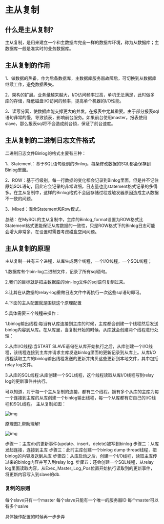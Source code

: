 # 主从复制
## 什么是主从复制?
主从复制，是用来建立一个和主数据库完全一样的数据库环境，称为从数据库；主数据库一般是准实时的业务数据库。


## 主从复制的作用
1、做数据的热备，作为后备数据库，主数据库服务器故障后，可切换到从数据库继续工作，避免数据丢失。

2、架构的扩展。业务量越来越大，I/O访问频率过高，单机无法满足，此时做多库的存储，降低磁盘I/O访问的频率，提高单个机器的I/O性能。

3、读写分离，使数据库能支撑更大的并发。在报表中尤其重要。由于部分报表sql语句非常的慢，导致锁表，影响前台服务。如果前台使用master，报表使用slave，那么报表sql将不会造成前台锁，保证了前台速度。

## 主从复制的二进制日志文件格式

二进制日志文件Binlog的格式主要有三种：

1、Statement：基于SQL语句级别的Binlog，每条修改数据的SQL都会保存到Binlog里面。

2、ROW：基于行级别，每一行数据的变化都会记录到Binlog里面，但是并不记住原始SQL语句，因此它会记录的非常详细，日志量也比statement格式记录的多得多。在主从复制中，这样的Binlog格式不会因存储过程或触发器原因造成主从数据不一致的问题。

3、Mixed：混合Statement和Row模式。

总结：在MySQL的主从复制中，主库的Binlog_format设置为ROW格式比Statement格式更能保证从库数据的一致性，只是ROW格式下的Binlog日志可能会增大非常多，在设置时需要考虑磁盘空间问题。

## 主从复制的原理

主从复制一共有三个进程，从库生成两个线程，一个I/O线程，一个SQL线程；

1.数据库有个bin-log二进制文件，记录了所有sql语句。

2.我们的目标就是把主数据库的bin-log文件的sql语句复制过来。

3.让其在从数据的relay-log重做日志文件中再执行一次这些sql语句即可。

4.下面的主从配置就是围绕这个原理配置

5.具体需要三个线程来操作：

1.binlog输出线程:每当有从库连接到主库的时候，主库都会创建一个线程然后发送binlog内容到从库。在从库里，当复制开始的时候，从库就会创建两个线程进行处理：

2.从库I/O线程:当START SLAVE语句在从库开始执行之后，从库创建一个I/O线程，该线程连接到主库并请求主库发送binlog里面的更新记录到从库上。从库I/O线程读取主库的binlog输出线程发送的更新并拷贝这些更新到本地文件，其中包括relay log文件。

3.从库的SQL线程:从库创建一个SQL线程，这个线程读取从库I/O线程写到relay log的更新事件并执行。

可以知道，对于每一个主从复制的连接，都有三个线程。拥有多个从库的主库为每一个连接到主库的从库创建一个binlog输出线程，每一个从库都有它自己的I/O线程和SQL线程。
主从复制如图：

![img](https://gitee.com/zero049/MyNoteImages/raw/master/744513-20190314110831764-1257174396.png)

 


原理图2,帮助理解!

![img](https://gitee.com/zero049/MyNoteImages/raw/master/744513-20190314110841361-64540218.png)

 


步骤一：主库db的更新事件(update、insert、delete)被写到binlog
步骤二：从库发起连接，连接到主库
步骤三：此时主库创建一个binlog dump thread线程，把binlog的内容发送到从库
步骤四：从库启动之后，创建一个I/O线程，读取主库传过来的binlog内容并写入到relay log.
步骤五：还会创建一个SQL线程，从relay log里面读取内容，从Exec_Master_Log_Pos位置开始执行读取到的更新事件，将更新内容写入到slave的db.

### 复制的原则
每个slave只有一个master
每个slave只能有一个唯一的服务器ID
每个master可以有多个salve

具体操作配置的时候再一步步弄